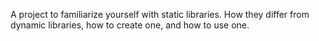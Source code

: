 A project to familiarize yourself with static libraries. How they differ from dynamic libraries, how to create one, and how to use one.

